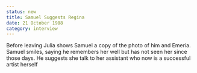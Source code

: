 ```yaml
---
status: new
title: Samuel Suggests Regina
date: 21 October 1988
category: interview
---
```

Before leaving Julia shows Samuel a copy of the photo of him and Emeria. Samuel smiles, saying he remembers her well but has not seen her since those days. He suggests she talk to  her assistant who now is a successful artist herself